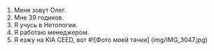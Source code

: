 1. Меня зовут Олег.
2. Мне 39 годиков.
3. Я учусь в Нетологии.
4. Я работаю менеджером.
5. Я езжу на KIA CEED, вот
#![Фото моей тачки] (img/IMG_3047.jpg)
